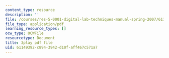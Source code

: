 ```yaml
---
content_type: resource
description: ''
file: /courses/res-5-0001-digital-lab-techniques-manual-spring-2007/61149392c8943942d10faff467c571a7_e99nsCAsJrw.pdf
file_type: application/pdf
learning_resource_types: []
ocw_type: OCWFile
resourcetype: Document
title: 3play pdf file
uid: 61149392-c894-3942-d10f-aff467c571a7
---
```

